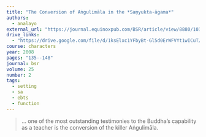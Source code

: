 ```yaml
---
title: "The Conversion of Aṅgulimāla in the *Saṃyukta-āgama*"
authors:
  - analayo
external_url: "https://journal.equinoxpub.com/BSR/article/view/8880/10334"
drive_links:
  - "https://drive.google.com/file/d/1ksElxc1YFbyBt-Gl5d0ErWFVYt1wICuT/view?usp=drivesdk"
course: characters
year: 2008
pages: "135--148"
journal: bsr
volume: 25
number: 2
tags:
  - setting
  - sa
  - ebts
  - function
---
```


> … one of the most outstanding testimonies to the Buddha’s capability as a teacher is the conversion of the killer Aṅgulimāla.
